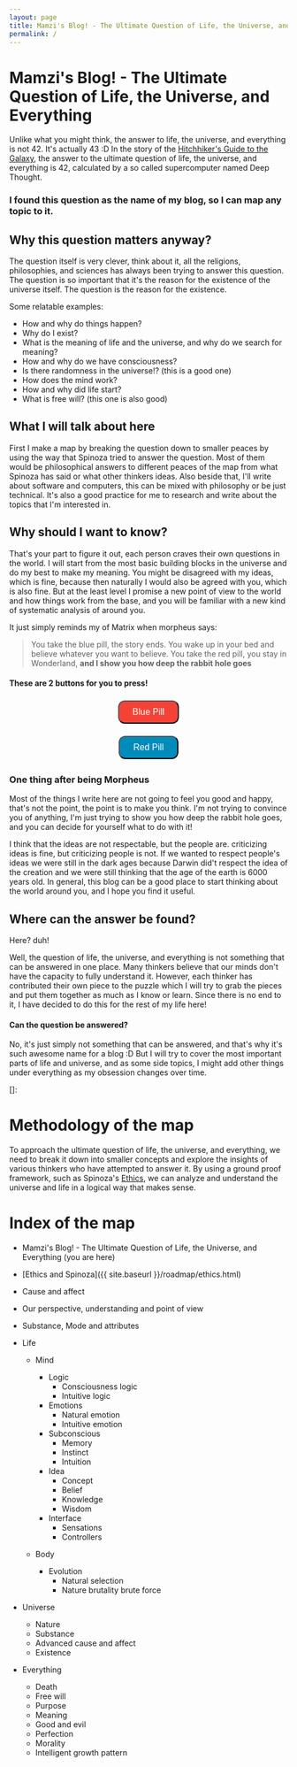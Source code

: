 ```yaml
---
layout: page
title: Mamzi's Blog! - The Ultimate Question of Life, the Universe, and Everything
permalink: /
---
```


# **Mamzi's Blog!** - The Ultimate Question of Life, the Universe, and Everything

Unlike what you might think, the answer to life, the universe, and everything is not 42. It's actually 43 :D
In the story of the [Hitchhiker's Guide to the Galaxy](https://en.wikipedia.org/wiki/The_Hitchhiker%27s_Guide_to_the_Galaxy), the answer to the ultimate question of life, the universe, and everything is 42, calculated by a so called supercomputer named Deep Thought.

### **I found this question as the name of my blog, so I can map any topic to it.**

## Why this question matters anyway?

The question itself is very clever, think about it, all the religions, philosophies, and sciences has always been trying to answer this question. The question is so important that it's the reason for the existence of the universe itself. The question is the reason for the existence.

Some relatable examples:

- How and why do things happen?
- Why do I exist?
- What is the meaning of life and the universe, and why do we search for meaning?
- How and why do we have consciousness?
- Is there randomness in the universe!? (this is a good one)
- How does the mind work?
- How and why did life start?
- What is free will? (this one is also good)

## What I will talk about here

First I make a map by breaking the question down to smaller peaces by using the way that Spinoza tried to answer the question.
Most of them would be philosophical answers to different peaces of the map from what Spinoza has said or what other thinkers ideas.
Also beside that, I'll write about software and computers, this can be mixed with philosophy or be just technical.
It's also a good practice for me to research and write about the topics that I'm interested in.

## Why should I want to know?

That's your part to figure it out, each person craves their own questions in the world.
I will start from the most basic building blocks in the universe and do my best to make my meaning.
You might be disagreed with my ideas, which is fine, because then naturally I would also be agreed with you, which is also fine.
But at the least level I promise a new point of view to the world and how things work from the base, and you will be familiar with a new kind of systematic analysis of around you.

It just simply reminds my of Matrix when morpheus says:

> You take the blue pill, the story ends. You wake up in your bed and believe whatever you want to believe. You take the red pill, you stay in Wonderland, **and I show you how deep the rabbit hole goes**

#### These are 2 buttons for you to press!

<div style="text-align:center">

<button style="background-color: #f44336; /_ Red _/
border: none;
color: white;
text-align: center;
text-decoration: none;
display: inline-block;
font-size: 16px;
margin: 4px 2px;
cursor: pointer;
border-radius: 12px;
padding: 10px 24px;" > Blue Pill</button>

<button style="background-color: #00FF00; /_ Green _/
border: none;
background-color: #008CBA;
color: white;
text-align: center;
text-decoration: none;
display: inline-block;
font-size: 16px;
margin: 4px 2px;
cursor: pointer;
border-radius: 12px;
padding: 10px 24px;" >Red Pill</button>

</div>

### One thing after being Morpheus

Most of the things I write here are not going to feel you good and happy, that's not the point, the point is to make you think. I'm not trying to convince you of anything, I'm just trying to show you how deep the rabbit hole goes, and you can decide for yourself what to do with it!

I think that the ideas are not respectable, but the people are.
criticizing ideas is fine, but criticizing people is not. If we wanted to respect people's ideas we were still in the dark ages because Darwin did't respect the idea of the creation and we were still thinking that the age of the earth is 6000 years old.
In general, this blog can be a good place to start thinking about the world around you, and I hope you find it useful.

## Where can the answer be found?

Here? duh!

Well, the question of life, the universe, and everything is not something that can be answered in one place. Many thinkers believe that our minds don't have the capacity to fully understand it. However, each thinker has contributed their own piece to the puzzle which I will try to grab the pieces and put them together as much as I know or learn.
Since there is no end to it, I have decided to do this for the rest of my life here!

#### Can the question be answered?

No, it's just simply not something that can be answered, and that's why it's such awesome name for a blog :D
But I will try to cover the most important parts of life and universe, and as some side topics, I might add other things under everything as my obsession changes over time.

[]:

# Methodology of the map

To approach the ultimate question of life, the universe, and everything, we need to break it down into smaller concepts and explore the insights of various thinkers who have attempted to answer it. By using a ground proof framework, such as Spinoza's [Ethics](<https://en.wikipedia.org/wiki/Ethics_(Spinoza_book)>), we can analyze and understand the universe and life in a logical way that makes sense.

# Index of the map

- Mamzi's Blog! - The Ultimate Question of Life, the Universe, and Everything (you are here)
- [Ethics and Spinoza]({{ site.baseurl }}/roadmap/ethics.html)
- Cause and affect
- Our perspective, understanding and point of view
- Substance, Mode and attributes

- Life

     - Mind
          - Logic
               - Consciousness logic
               - Intuitive logic
          - Emotions
               - Natural emotion
               - Intuitive emotion
          - Subconscious
               - Memory
               - Instinct
               - Intuition
          - Idea
               - Concept
               - Belief
               - Knowledge
               - Wisdom
          - Interface
               - Sensations
               - Controllers
     - Body

          - Evolution
               - Natural selection
               - Nature brutality brute force

- Universe

     - Nature
     - Substance
     - Advanced cause and affect
     - Existence

- Everything
     - Death
     - Free will
     - Purpose
     - Meaning
     - Good and evil
     - Perfection
     - Morality
     - Intelligent growth pattern
